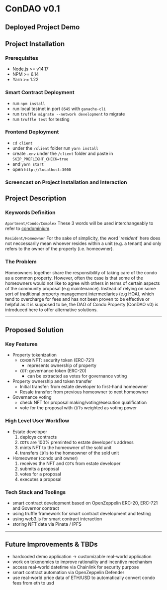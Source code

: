 # ConDAO v0.1

## Deployed Project Demo 
[]()

## Project Installation
### Prerequisites
- Node.js >= v14.17
- NPM >= 6.14
- Yarn >= 1.22

### Smart Contract Deployment
- run `npm install`
- run local testnet in port `8545` with `ganache-cli`
- run `truffle migrate --network development` to migrate
- run `truffle test` for testing

### Frontend Deployment
- `cd client`
- under the `/client` folder run `yarn install`
- create `.env` under the `/client` folder and paste in `SKIP_PREFLIGHT_CHECK=true`
- and `yarn start`
- open `http://localhost:3000`

### Screencast on Project Installation and Interaction
[]()

## Project Description

### Keywords Definition

`Apartment/Condo/Complex`
These 3 words will be used interchangeably to refer to [condominium](https://en.wikipedia.org/wiki/Condominium).

`Resident/Homeowner`
For the sake of simplicity, the word '*resident*' here does not neccessarily mean whoever resides within a unit (e.g. a tenant) and only refers to the owner of the property (i.e. homeowner).

### The Problem

Homeowners together share the responsibility of taking care of the condo as a common property. However, often the case is that some of the homeowners would not like to agree with others in terms of certain aspects of the community proposal (e.g maintenance). Instead of relying on some sort of traditional property management intermediaries (e.g [HOA](https://en.wikipedia.org/wiki/Homeowner_association)), which tend to overcharge for fees and has not been proven to be effective or helpful as it is supposed to be, the DAO of Condo Property (ConDAO v0) is introduced here to offer alternative solutions.

---

## Proposed Solution

### Key Features

- Property tokenization
    - `CONDO` NFT: security token (ERC-721)
        - represents ownership of property 
    - `CDT`: governance token (ERC-20)
        - can be extracted as votes for governance voting 
- Property ownership and token transfer
    - Initial transfer: from estate developer to first-hand homeowner
    - Resale transfer: from previous homeowner to next homeowner
- Governance voting
    - check NFT for proposal making/voting/execution qualification
    - vote for the proposal with `CDT`s weighted as voting power

### High Level User Workflow

- Estate developer
    1. deploys contracts
    2. `CDT`s are 100% preminted to estate developer's address
    3. mints NFT to the homeowner of the sold unit
    4. transfers `CDT`s to the homeowner of the sold unit
- Homeowner (condo unit owner)
    1. receives the NFT and `CDT`s from estate developer
    2. submits a proposal
    3. votes for a proposal
    4. executes a proposal

### Tech Stack and Toolings

- smart contract development based on OpenZeppelin ERC-20, ERC-721 and Governor contract
- using truffle framework for smart contract development and testing
- using web3.js for smart contract interaction
- storing NFT data via Pinata / IPFS

---

## Future Improvements & TBDs

- hardcoded demo application -> customizable real-world application
- work on tokenomics to improve rationality and incentive mechanism
- access real-world datetime via Chainlink for security purpose
- smart contract automation via OpenZeppelin Defender
- use real-world price data of ETH/USD to automatically convert condo fees from eth to usd